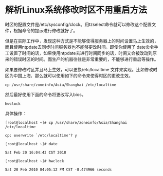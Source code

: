 # 解析Linux系统修改时区不用重启方法

时区的配置文件是/etc/sysconfig/clock。用tzselect命令就可以修改这个配置文件，根据命令的提示进行修改就好了。
 
但是在实际工作中，发现这种方式是不能够使得服务器上的时间设置马上生效的，而且使用ntpdate去同步时间服务器也不能够更改时间。即使你使用了 date命令手工设置了时间的话，如果使用ntpdate去进行时间同步的话，时间又会被改动到原来的错误时区的时间。而生产的机器往往是非常重要的，不能够进行重启等操作。
 
如果要修改时区并且马上生效，可以更换/etc/localtime 文件来实现。比如修改时区为中国上海，那么就可以使用如下的命令来使得时区的更改生效。

```shell 
cp /usr/share/zoneinfo/Asia/Shanghai /etc/localtime
```
 
然后最好使用下面的命令将更改写入bios。
 
```shell
hwclock
```

具体操作：

``` 
[root@localhost ~]# cp /usr/share/zoneinfo/Asia/Shanghai /etc/localtime
 
cp: overwrite `/etc/localtime'? y
 
[root@localhost ~]# date
 
Sat Feb 20 16:04:43 CST 2010
 
[root@localhost ~]# hwclock
 
Sat 20 Feb 2010 04:05:12 PM CST -0.474966 seconds
```


